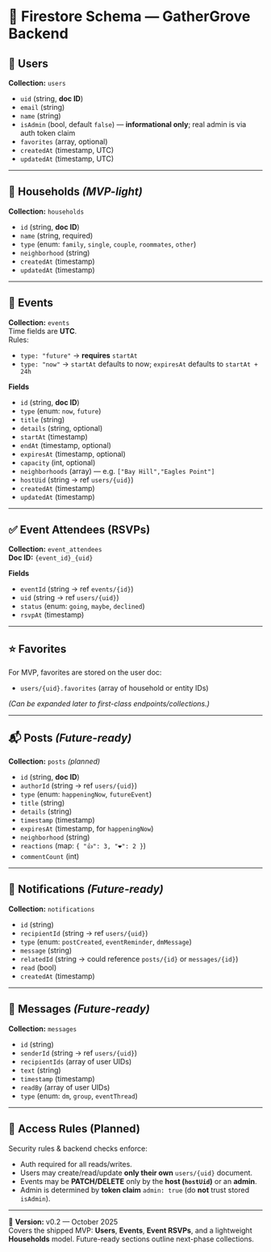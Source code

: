 # 📘 Firestore Schema — GatherGrove Backend

## 🧍 Users
**Collection:** `users`
- `uid` (string, **doc ID**)
- `email` (string)
- `name` (string)
- `isAdmin` (bool, default `false`) — **informational only**; real admin is via auth token claim
- `favorites` (array<string>, optional)
- `createdAt` (timestamp, UTC)
- `updatedAt` (timestamp, UTC)

---

## 🏡 Households  *(MVP-light)*
**Collection:** `households`
- `id` (string, **doc ID**)
- `name` (string, required)
- `type` (enum: `family`, `single`, `couple`, `roommates`, `other`)
- `neighborhood` (string)
- `createdAt` (timestamp)
- `updatedAt` (timestamp)

---

## 📅 Events
**Collection:** `events`  
Time fields are **UTC**.  
Rules:  
- `type: "future"` → **requires** `startAt`  
- `type: "now"` → `startAt` defaults to now; `expiresAt` defaults to `startAt + 24h`

**Fields**
- `id` (string, **doc ID**)
- `type` (enum: `now`, `future`)
- `title` (string)
- `details` (string, optional)
- `startAt` (timestamp)
- `endAt` (timestamp, optional)
- `expiresAt` (timestamp, optional)
- `capacity` (int, optional)
- `neighborhoods` (array<string>) — e.g. `["Bay Hill","Eagles Point"]`
- `hostUid` (string → ref `users/{uid}`)
- `createdAt` (timestamp)
- `updatedAt` (timestamp)

---

## ✅ Event Attendees (RSVPs)
**Collection:** `event_attendees`  
**Doc ID:** `{event_id}_{uid}`

**Fields**
- `eventId` (string → ref `events/{id}`)
- `uid` (string → ref `users/{uid}`)
- `status` (enum: `going`, `maybe`, `declined`)
- `rsvpAt` (timestamp)

---

## ⭐ Favorites
For MVP, favorites are stored on the user doc:
- `users/{uid}.favorites` (array of household or entity IDs)

*(Can be expanded later to first-class endpoints/collections.)*

---

## 📬 Posts *(Future-ready)*
**Collection:** `posts` *(planned)*  
- `id` (string, **doc ID**)  
- `authorId` (string → ref `users/{uid}`)  
- `type` (enum: `happeningNow`, `futureEvent`)  
- `title` (string)  
- `details` (string)  
- `timestamp` (timestamp)  
- `expiresAt` (timestamp, for `happeningNow`)  
- `neighborhood` (string)  
- `reactions` (map: `{ "👍": 3, "❤️": 2 }`)  
- `commentCount` (int)

---

## 🔔 Notifications *(Future-ready)*
**Collection:** `notifications`
- `id` (string)
- `recipientId` (string → ref `users/{uid}`)
- `type` (enum: `postCreated`, `eventReminder`, `dmMessage`)
- `message` (string)
- `relatedId` (string → could reference `posts/{id}` or `messages/{id}`)
- `read` (bool)
- `createdAt` (timestamp)

---

## 💬 Messages *(Future-ready)*
**Collection:** `messages`
- `id` (string)
- `senderId` (string → ref `users/{uid}`)
- `recipientIds` (array<string> of user UIDs)
- `text` (string)
- `timestamp` (timestamp)
- `readBy` (array<string> of user UIDs)
- `type` (enum: `dm`, `group`, `eventThread`)

---

## 🔐 Access Rules (Planned)
Security rules & backend checks enforce:
- Auth required for all reads/writes.
- Users may create/read/update **only their own** `users/{uid}` document.
- Events may be **PATCH/DELETE** only by the **host (`hostUid`)** or an **admin**.
- Admin is determined by **token claim** `admin: true` (do **not** trust stored `isAdmin`).

---

📅 **Version:** v0.2 — October 2025  
Covers the shipped MVP: **Users**, **Events**, **Event RSVPs**, and a lightweight **Households** model. Future-ready sections outline next-phase collections.
